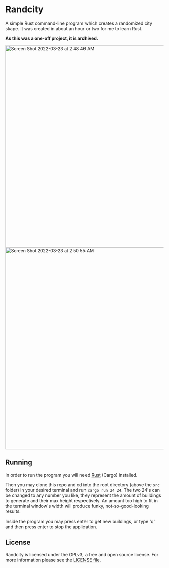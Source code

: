 # Randcity
A simple Rust command-line program which creates a randomized city skape.
It was created in about an hour or two for me to learn Rust.

**As this was a one-off project, it is archived.**

<img width="794" alt="Screen Shot 2022-03-23 at 2 48 46 AM" src="https://user-images.githubusercontent.com/76508651/159640232-1088c7d2-53a2-44d5-ba42-9fd4f783e08b.png" style="width:40rem">
<img width="794" alt="Screen Shot 2022-03-23 at 2 50 55 AM" src="https://user-images.githubusercontent.com/76508651/159640300-48ac0e2e-cbc7-47cd-b9fb-82ed646cd83a.png" style="width:40rem">

## Running
In order to run the program you will need
[Rust](https://www.rust-lang.org/learn/get-started) (Cargo) installed.

Then you may clone this repo and cd into the root directory (above the
`src` folder) in your desired terminal and run `cargo run 24 24`. The two
24's can be changed to any number you like, they represent the amount of
buildings to generate and their max height respectively. An amount too
high to fit in the terminal window's width will produce funky,
not-so-good-looking results.

Inside the program you may press enter to get new buildings, or type 'q'
and then press enter to stop the application.

## License
Randcity is licensed under the GPLv3, a free and open source license. For
more information please see the 
[LICENSE file](https://github.com/marcelohdez/randcity/blob/master/LICENSE).
